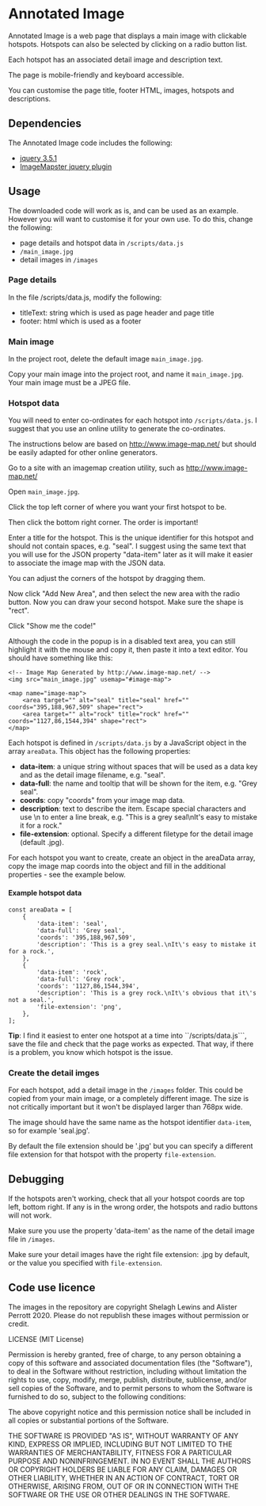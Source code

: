 # Annotated Image
Annotated Image is a web page that displays a main image with clickable hotspots. Hotspots can also be selected by clicking on a radio button list.

Each hotspot has an associated detail image and description text.

The page is mobile-friendly and keyboard accessible.

You can customise the page title, footer HTML, images, hotspots and descriptions.

## Dependencies
The Annotated Image code includes the following:

- [jquery 3.5.1](https://code.jquery.com/jquery-3.5.1.min.js)
- [ImageMapster jquery plugin](https://github.com/jamietre/imagemapster)

## Usage
The downloaded code will work as is, and can be used as an example. However you will want to customise it for your own use. To do this, change the following:

- page details and hotspot data in ```/scripts/data.js```
- ```/main_image.jpg```
- detail images in ```/images```

### Page details
In the file /scripts/data.js, modify the following:

- titleText: string which is used as page header and page title
- footer: html which is used as a footer

### Main image
In the project root, delete the default image ```main_image.jpg```.

Copy your main image into the project root, and name it ```main_image.jpg```. Your main image must be a JPEG file.

### Hotspot data
You will need to enter co-ordinates for each hotspot into ```/scripts/data.js```. I suggest that you use an online utility to generate the co-ordinates.

The instructions below are based on http://www.image-map.net/ but should be easily adapted for other online generators.

Go to a site with an imagemap creation utility, such as http://www.image-map.net/

Open ```main_image.jpg```.

Click the top left corner of where you want your first hotspot to be.

Then click the bottom right corner. The order is important!

Enter a title for the hotspot. This is the unique identifier for this hotspot and should not contain spaces, e.g. "seal". I suggest using the same text that you will use for the JSON property "data-item" later as it will make it easier to associate the image map with the JSON data.

You can adjust the corners of the hotspot by dragging them.

Now click "Add New Area", and then select the new area with the radio button. Now you can draw your second hotspot. Make sure the shape is "rect".

Click "Show me the code!"

Although the code in the popup is in a disabled text area, you can still highlight it with the mouse and copy it, then paste it into a text editor. You should have something like this:

```
<!-- Image Map Generated by http://www.image-map.net/ -->
<img src="main_image.jpg" usemap="#image-map">

<map name="image-map">
    <area target="" alt="seal" title="seal" href="" coords="395,188,967,509" shape="rect">
    <area target="" alt="rock" title="rock" href="" coords="1127,86,1544,394" shape="rect">
</map>
```

Each hotspot is defined in ```/scripts/data.js``` by a JavaScript object in the array ```areaData```. This object has the following properties:

- **data-item**: a unique string without spaces that will be used as a data key and as the detail image filename, e.g. "seal".
- **data-full**: the name and tooltip that will be shown for the item, e.g. "Grey seal".
- **coords**: copy "coords" from your image map data.
- **description**: text to describe the item. Escape special characters and use \n to enter a line break, e.g. "This is a grey seal\nIt\'s easy to mistake it for a rock."
- **file-extension**: optional. Specify a different filetype for the detail image (default .jpg).

For each hotspot you want to create, create an object in the areaData array, copy the image map coords into the object and fill in the additional properties - see the example below.

#### Example hotspot data
```
const areaData = [
	{
		'data-item': 'seal',
		'data-full': 'Grey seal',
		'coords': '395,188,967,509',
		'description': 'This is a grey seal.\nIt\'s easy to mistake it for a rock.',
	},
	{
		'data-item': 'rock',
		'data-full': 'Grey rock',
		'coords': '1127,86,1544,394',
		'description': 'This is a grey rock.\nIt\'s obvious that it\'s not a seal.',
		'file-extension': 'png',
	},
];
```

**Tip**: I find it easiest to enter one hotspot at a time into ``/scripts/data.js```, save the file and check that the page works as expected. That way, if there is a problem, you know which hotspot is the issue.

### Create the detail imges
For each hotspot, add a detail image in the ```/images``` folder. This could be copied from your main image, or a completely different image. The size is not critically important but it won't be displayed larger than 768px wide.

The image should have the same name as the hotspot identifier ```data-item```, so for example 'seal.jpg'.

By default the file extension should be '.jpg' but you can specify a different file extension for that hotspot with the property ```file-extension```.

## Debugging
If the hotspots aren't working, check that all your hotspot coords are top left, bottom right. If any is in the wrong order, the hotspots and radio buttons will not work.

Make sure you use the property 'data-item' as the name of the detail image file in ```/images```.

Make sure your detail images have the right file extension: .jpg by default, or the value you specified with ```file-extension```.

## Code use licence
The images in the repository are copyright Shelagh Lewins and Alister Perrott 2020. Please do not republish these images without permission or credit.

LICENSE (MIT License)

Permission is hereby granted, free of charge, to any person obtaining a copy of this software and associated documentation files (the "Software"), to deal in the Software without restriction, including without limitation the rights to use, copy, modify, merge, publish, distribute, sublicense, and/or sell copies of the Software, and to permit persons to whom the Software is furnished to do so, subject to the following conditions:

The above copyright notice and this permission notice shall be included in all copies or substantial portions of the Software.

THE SOFTWARE IS PROVIDED "AS IS", WITHOUT WARRANTY OF ANY KIND, EXPRESS OR IMPLIED, INCLUDING BUT NOT LIMITED TO THE WARRANTIES OF MERCHANTABILITY, FITNESS FOR A PARTICULAR PURPOSE AND NONINFRINGEMENT. IN NO EVENT SHALL THE AUTHORS OR COPYRIGHT HOLDERS BE LIABLE FOR ANY CLAIM, DAMAGES OR OTHER LIABILITY, WHETHER IN AN ACTION OF CONTRACT, TORT OR OTHERWISE, ARISING FROM, OUT OF OR IN CONNECTION WITH THE SOFTWARE OR THE USE OR OTHER DEALINGS IN THE SOFTWARE.